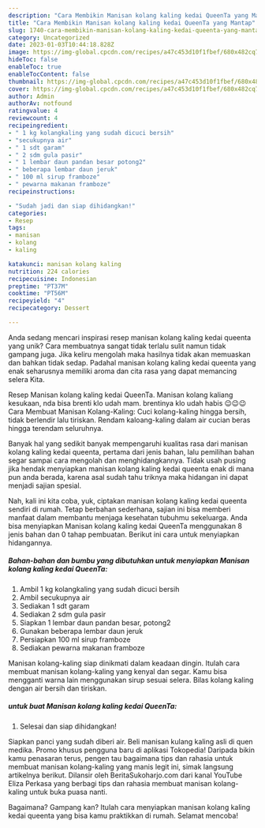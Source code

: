```yaml
---
description: "Cara Membikin Manisan kolang kaling kedai QueenTa yang Mantap"
title: "Cara Membikin Manisan kolang kaling kedai QueenTa yang Mantap"
slug: 1740-cara-membikin-manisan-kolang-kaling-kedai-queenta-yang-mantap
category: Uncategorized
date: 2023-01-03T10:44:18.828Z
image: https://img-global.cpcdn.com/recipes/a47c453d10f1fbef/680x482cq70/manisan-kolang-kaling-kedai-queenta-foto-resep-utama.jpg
hideToc: false
enableToc: true
enableTocContent: false
thumbnail: https://img-global.cpcdn.com/recipes/a47c453d10f1fbef/680x482cq70/manisan-kolang-kaling-kedai-queenta-foto-resep-utama.jpg
cover: https://img-global.cpcdn.com/recipes/a47c453d10f1fbef/680x482cq70/manisan-kolang-kaling-kedai-queenta-foto-resep-utama.jpg
author: Admin
authorAv: notfound
ratingvalue: 4
reviewcount: 4
recipeingredient:
- " 1 kg kolangkaling yang sudah dicuci bersih"
- "secukupnya air"
- " 1 sdt garam"
- " 2 sdm gula pasir"
- " 1 lembar daun pandan besar potong2"
- " beberapa lembar daun jeruk"
- " 100 ml sirup framboze"
- " pewarna makanan framboze"
recipeinstructions:

- "Sudah jadi dan siap dihidangkan!"
categories:
- Resep
tags:
- manisan
- kolang
- kaling

katakunci: manisan kolang kaling 
nutrition: 224 calories
recipecuisine: Indonesian
preptime: "PT37M"
cooktime: "PT56M"
recipeyield: "4"
recipecategory: Dessert

---
```





Anda sedang mencari inspirasi resep manisan kolang kaling kedai queenta yang unik? Cara membuatnya sangat tidak terlalu sulit namun tidak gampang juga. Jika keliru mengolah maka hasilnya tidak akan memuaskan dan bahkan tidak sedap. Padahal manisan kolang kaling kedai queenta yang enak seharusnya memiliki aroma dan cita rasa yang dapat memancing selera Kita.





Resep Manisan kolang kaling kedai QueenTa. Manisan kolang kaliang kesukaan, nda bisa brenti klo udah mam. brentinya klo udah habis 😉😉😉 Cara Membuat Manisan Kolang-Kaling: Cuci kolang-kaling hingga bersih, tidak berlendir lalu tiriskan. Rendam kaloang-kaling dalam air cucian beras hingga terendam seluruhnya.

Banyak hal yang sedikit banyak mempengaruhi kualitas rasa dari manisan kolang kaling kedai queenta, pertama dari jenis bahan, lalu pemilihan bahan segar sampai cara mengolah dan menghidangkannya. Tidak usah pusing jika hendak menyiapkan manisan kolang kaling kedai queenta enak di mana pun anda berada, karena asal sudah tahu triknya maka hidangan ini dapat menjadi sajian spesial.






Nah, kali ini kita coba, yuk, ciptakan manisan kolang kaling kedai queenta sendiri di rumah. Tetap berbahan sederhana, sajian ini bisa memberi manfaat dalam membantu menjaga kesehatan tubuhmu sekeluarga. Anda bisa menyiapkan Manisan kolang kaling kedai QueenTa menggunakan 8 jenis bahan dan 0 tahap pembuatan. Berikut ini cara untuk menyiapkan hidangannya.

<!--inarticleads1-->

##### Bahan-bahan dan bumbu yang dibutuhkan untuk menyiapkan Manisan kolang kaling kedai QueenTa:

1. Ambil  1 kg kolangkaling yang sudah dicuci bersih
1. Ambil secukupnya air
1. Sediakan  1 sdt garam
1. Sediakan  2 sdm gula pasir
1. Siapkan  1 lembar daun pandan besar, potong2
1. Gunakan  beberapa lembar daun jeruk
1. Persiapkan  100 ml sirup framboze
1. Sediakan  pewarna makanan framboze


Manisan kolang-kaling siap dinikmati dalam keadaan dingin. Itulah cara membuat manisan kolang-kaling yang kenyal dan segar. Kamu bisa mengganti warna lain menggunakan sirup sesuai selera. Bilas kolang kaling dengan air bersih dan tiriskan. 

<!--inarticleads2-->

#####  untuk buat Manisan kolang kaling kedai QueenTa:


1. Selesai dan siap dihidangkan!

Siapkan panci yang sudah diberi air. Beli manisan kulang kaling asli di quen medika. Promo khusus pengguna baru di aplikasi Tokopedia! Daripada bikin kamu penasaran terus, pengen tau bagaimana tips dan rahasia untuk membuat manisan kolang-kaling yang manis legit ini, simak langsung artikelnya berikut. Dilansir oleh BeritaSukoharjo.com dari kanal YouTube Eliza Perkasa yang berbagi tips dan rahasia membuat manisan kolang-kaling untuk buka puasa nanti. 

Bagaimana? Gampang kan? Itulah cara menyiapkan manisan kolang kaling kedai queenta yang bisa kamu praktikkan di rumah. Selamat mencoba!
